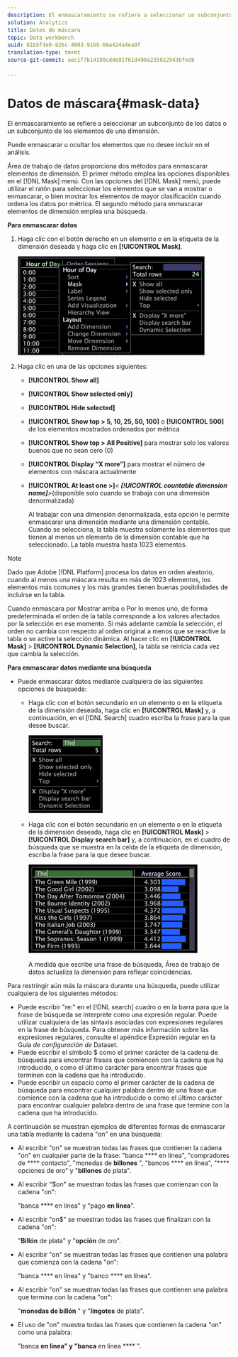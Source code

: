 ```yaml
---
description: El enmascaramiento se refiere a seleccionar un subconjunto de los datos o un subconjunto de los elementos de una dimensión.
solution: Analytics
title: Datos de máscara
topic: Data workbench
uuid: 81b5f4e0-826c-4803-9169-66a424a4ea9f
translation-type: tm+mt
source-git-commit: aec1f7b14198cdde91f61d490a235022943bfedb

---
```



# Datos de máscara{#mask-data}

El enmascaramiento se refiere a seleccionar un subconjunto de los datos o un subconjunto de los elementos de una dimensión.

Puede enmascarar u ocultar los elementos que no desee incluir en el análisis.

Área de trabajo de datos proporciona dos métodos para enmascarar elementos de dimensión. El primer método emplea las opciones disponibles en el [!DNL Mask] menú. Con las opciones del [!DNL Mask] menú, puede utilizar el ratón para seleccionar los elementos que se van a mostrar o enmascarar, o bien mostrar los elementos de mayor clasificación cuando ordena los datos por métrica. El segundo método para enmascarar elementos de dimensión emplea una búsqueda.

**Para enmascarar datos**

1. Haga clic con el botón derecho en un elemento o en la etiqueta de la dimensión deseada y haga clic en **[!UICONTROL Mask]**.

   ![](assets/mnu_Table_Mask.png)

1. Haga clic en una de las opciones siguientes:

   * **[!UICONTROL Show all]**
   * **[!UICONTROL Show selected only]**
   * **[!UICONTROL Hide selected]**
   * **[!UICONTROL Show top > 5, 10, 25, 50, 100]** o **[!UICONTROL 500]** de los elementos mostrados ordenados por métrica
   * **[!UICONTROL Show top > All Positive]** para mostrar solo los valores buenos que no sean cero (0)
   * **[!UICONTROL Display “X more”]** para mostrar el número de elementos con máscara actualmente
   * **[!UICONTROL At least one >]***&lt; **[!UICONTROL countable dimension name]**>*(disponible solo cuando se trabaja con una dimensión denormalizada)

      Al trabajar con una dimensión denormalizada, esta opción le permite enmascarar una dimensión mediante una dimensión contable. Cuando se selecciona, la tabla muestra solamente los elementos que tienen al menos un elemento de la dimensión contable que ha seleccionado. La tabla muestra hasta 1023 elementos.

>[!NOTE]
>
>Dado que Adobe [!DNL Platform] procesa los datos en orden aleatorio, cuando al menos una máscara resulta en más de 1023 elementos, los elementos más comunes y los más grandes tienen buenas posibilidades de incluirse en la tabla.

Cuando enmascara por Mostrar arriba o Por lo menos uno, de forma predeterminada el orden de la tabla corresponde a los valores afectados por la selección en ese momento. Si más adelante cambia la selección, el orden no cambia con respecto al orden original a menos que se reactive la tabla o se active la selección dinámica. Al hacer clic en **[!UICONTROL Mask]** > **[!UICONTROL Dynamic Selection]**, la tabla se reinicia cada vez que cambia la selección.

**Para enmascarar datos mediante una búsqueda**

* Puede enmascarar datos mediante cualquiera de las siguientes opciones de búsqueda:

   * Haga clic con el botón secundario en un elemento o en la etiqueta de la dimensión deseada, haga clic en **[!UICONTROL Mask]** y, a continuación, en el [!DNL Search] cuadro escriba la frase para la que desee buscar.

      ![](assets/mnu_Table_MaskSearch.png)

   * Haga clic con el botón secundario en un elemento o en la etiqueta de la dimensión deseada, haga clic en **[!UICONTROL Mask]** > **[!UICONTROL Display search bar]** y, a continuación, en el cuadro de búsqueda que se muestra en la celda de la etiqueta de dimensión, escriba la frase para la que desee buscar.

      ![](assets/vis_Table_Mask_searchBar.png)

      A medida que escribe una frase de búsqueda, Área de trabajo de datos actualiza la dimensión para reflejar coincidencias.

Para restringir aún más la máscara durante una búsqueda, puede utilizar cualquiera de los siguientes métodos:

* Puede escribir &quot;re:&quot; en el [!DNL search] cuadro o en la barra para que la frase de búsqueda se interprete como una expresión regular. Puede utilizar cualquiera de las sintaxis asociadas con expresiones regulares en la frase de búsqueda. Para obtener más información sobre las expresiones regulares, consulte el apéndice Expresión regular en la Guía *de configuración de* Dataset.
* Puede escribir el símbolo $ como el primer carácter de la cadena de búsqueda para encontrar frases que comiencen con la cadena que ha introducido, o como el último carácter para encontrar frases que terminen con la cadena que ha introducido.
* Puede escribir un espacio como el primer carácter de la cadena de búsqueda para encontrar cualquier palabra dentro de una frase que comience con la cadena que ha introducido o como el último carácter para encontrar cualquier palabra dentro de una frase que termine con la cadena que ha introducido.

A continuación se muestran ejemplos de diferentes formas de enmascarar una tabla mediante la cadena &quot;on&quot; en una búsqueda:

* Al escribir &quot;on&quot; se muestran todas las frases que contienen la cadena &quot;on&quot; en cualquier parte de la frase: &quot;banca **** en línea&quot;, &quot;compradores de **** contacto&quot;, &quot;monedas de **billones** &quot;, &quot;bancos **** en línea&quot;, &quot;**** opciones de oro&quot; y &quot;**billones** de plata&quot;.
* Al escribir &quot;$on&quot; se muestran todas las frases que comienzan con la cadena &quot;on&quot;:

   &quot;banca **** en línea&quot; y &quot;pago **en línea**&quot;.

* Al escribir &quot;on$&quot; se muestran todas las frases que finalizan con la cadena &quot;on&quot;:

   &quot;**Billón** de plata&quot; y &quot;**opción** de oro&quot;.

* Al escribir &quot;on&quot; se muestran todas las frases que contienen una palabra que comienza con la cadena &quot;on&quot;:

   &quot;banca **** en línea&quot; y &quot;banco **** en línea&quot;.

* Al escribir &quot;on&quot; se muestran todas las frases que contienen una palabra que termina con la cadena &quot;on&quot;:

   &quot;**monedas de billón** &quot; y &quot;**lingotes** de plata&quot;.

* El uso de &quot;on&quot; muestra todas las frases que contienen la cadena &quot;on&quot; como una palabra:

   &quot;banca **en línea&quot; y &quot;banca** en línea **** &quot;.

